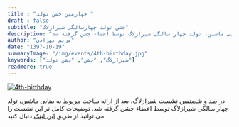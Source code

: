 ```yaml
---
title : "چهارمین جشن تولد "
draft : false
subtitle: "جشن تولد چهارسالگی شیرازلاگ"
description: "در صد و شصتمین نشست شیرازلاگ، بعد از ارائه مباحث مربوط به بینایی ماشین، تولد چهار سالگی شیرازلاگ توسط اعضاء جشن گرفته شد."
author: "مریم بهزادی"
date: "1397-10-19"
summaryImage: "/img/events/4th-birthday.jpg"
keywords: ["شیرازلاگ", "جشن", "جشن تولد"]
readmore: true
---
```


[![4th-birthday](../../img/events/4th-birthday.jpg)](../../img/events/4th-birthday.jpg)

در صد و شصتمین نشست شیرازلاگ، بعد از ارائه مباحث مربوط به بینایی ماشین، تولد چهار سالگی شیرازلاگ توسط اعضاء جشن گرفته شد. توضیحات کامل تر این نشست را می توانید از طریق [این لینک](../../sessions/session160) دنبال کنید.